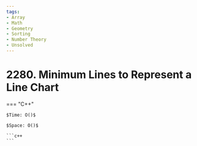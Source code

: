 ```yaml
---
tags:
- Array
- Math
- Geometry
- Sorting
- Number Theory
- Unsolved
---
```



# 2280. Minimum Lines to Represent a Line Chart

=== "C++"

    $Time: O()$

    $Space: O()$

    ```c++
    ```